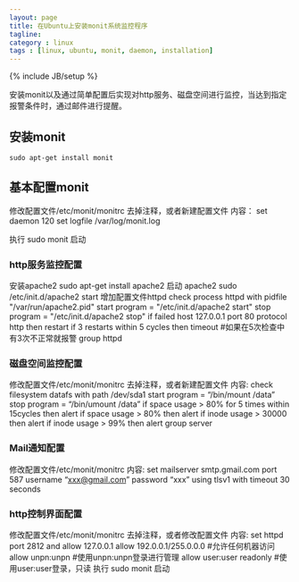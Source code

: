 ```yaml
---
layout: page
title: 在Ubuntu上安装monit系统监控程序
tagline: 
category : linux
tags : [linux, ubuntu, monit, daemon, installation]
---
```

{% include JB/setup %}

安装monit以及通过简单配置后实现对http服务、磁盘空间进行监控，当达到指定报警条件时，通过邮件进行提醒。

## 安装monit
    sudo apt-get install monit

## 基本配置monit
修改配置文件/etc/monit/monitrc
去掉注释，或者新建配置文件
内容：
    set daemon 120
    set logfile /var/log/monit.log

执行 sudo monit 启动

### http服务监控配置
安装apache2
    sudo apt-get install apache2
启动 apache2
    sudo /etc/init.d/apache2 start
增加配置文件httpd
    check process httpd with pidfile "/var/run/apache2.pid"
    start program = "/etc/init.d/apache2 start"
    stop program = "/etc/init.d/apache2 stop"
    if failed host 127.0.0.1 port 80 protocol http then restart
    if 3 restarts within 5 cycles then timeout #如果在5次检查中有3次不正常就报警
    group httpd

### 磁盘空间监控配置
修改配置文件/etc/monit/monitrc
去掉注释，或者新建配置文件
内容:
    check filesystem datafs with path /dev/sda1
    start program = “/bin/mount /data”
    stop program = “/bin/umount /data”
    if space usage > 80% for 5 times within 15cycles then alert
    if space usage > 80% then alert
    if inode usage > 30000 then alert
    if inode usage > 99% then alert
    group server

### Mail通知配置
修改配置文件/etc/monit/monitrc
内容:
    set mailserver smtp.gmail.com port 587 username “xxx@gmail.com” password “xxx” using tlsv1 with timeout 30 seconds

### http控制界面配置
修改配置文件/etc/monit/monitrc
去掉注释，或者修改配置文件
内容:
    set httpd port 2812 and
    allow 127.0.0.1
    allow 192.0.0.1/255.0.0.0  #允许任何机器访问
    allow unpn:unpn         #使用unpn:unpn登录进行管理
    allow user:user readonly   #使用user:user登录，只读
执行 sudo monit 启动
